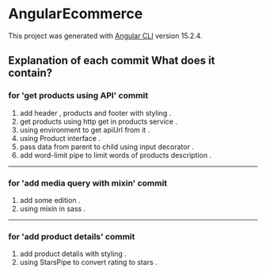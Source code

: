 # AngularEcommerce

This project was generated with [Angular CLI](https://github.com/angular/angular-cli) version 15.2.4.

## Explanation of each commit What does it contain?
### for 'get products using API' commit
1. add header , products and footer with styling .
2. get products using http get in products service .
3. using environment to get apiUrl from it .
4. using Product interface .
5. pass data from parent to child using input decorator .
6. add word-limit pipe to limit words of products description . 
--------------------------------------------------------------
### for 'add media query with mixin' commit
1. add some edition .
2. using mixin in sass .
--------------------------------------------------------------
### for 'add product details' commit
1. add product detalis with styling .
2. using StarsPipe to convert rating to stars . 
